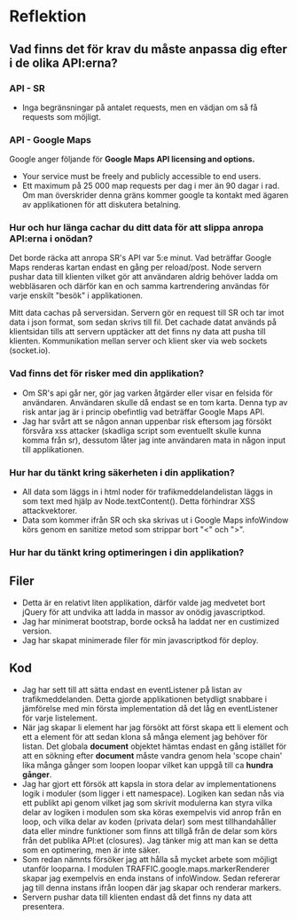 # Reflektion

## Vad finns det för krav du måste anpassa dig efter i de olika API:erna?

### API - SR
 * Inga begränsningar på antalet requests, men en vädjan om så få requests som möjligt.

### API - Google Maps
Google anger följande för **Google Maps API licensing and options.**
 * Your service must be freely and publicly accessible to end users.
 * Ett maximum på 25 000 map requests per dag i mer än 90 dagar i rad. Om man överskrider denna gräns kommer google
   ta kontakt med ägaren av applikationen för att diskutera betalning.

### Hur och hur länga cachar du ditt data för att slippa anropa API:erna i onödan?
Det borde räcka att anropa SR's API var 5:e minut. Vad beträffar Google Maps renderas kartan endast en gång per reload/post. Node servern pushar data till klienten vilket gör att användaren aldrig behöver ladda om webbläsaren och därför kan en och samma kartrendering användas för varje enskilt "besök" i applikationen.

Mitt data cachas på serversidan. Servern gör en request till SR och tar imot data i json format, som sedan skrivs till fil. Det cachade datat används på klientsidan tills att servern upptäcker att det finns ny data att pusha till klienten. Kommunikation mellan server och klient sker via web sockets (socket.io).

### Vad finns det för risker med din applikation?
 * Om SR's api går ner, gör jag varken åtgärder eller visar en felsida för användaren. Användaren skulle då endast se    en tom karta. Denna typ av risk antar jag är i princip obefintlig vad beträffar Google Maps API. 
 * Jag har svårt att se någon annan uppenbar risk eftersom jag försökt försvåra xss attacker (skadliga script som       eventuellt skulle kunna komma från sr), dessutom låter jag inte    användaren mata in någon input till   applikationen.
 
### Hur har du tänkt kring säkerheten i din applikation?
 * All data som läggs in i html noder för trafikmeddelandelistan läggs in som text med hjälp av Node.textContent().     Detta förhindrar XSS attackvektorer.
 * Data som kommer ifrån SR och ska skrivas ut i Google Maps infoWindow körs genom en sanitize metod som strippar       bort "<" och ">".

### Hur har du tänkt kring optimeringen i din applikation?

## Filer
* Detta är en relativt liten applikation, därför valde jag medvetet bort jQuery för att undvika att ladda in massor    av onödig javascriptkod.
* Jag har minimerat bootstrap, borde också ha laddat ner en custimized version.
* Jag har skapat minimerade filer för min javascriptkod för deploy.

## Kod
* Jag har sett till att sätta endast en eventListener på listan av trafikmeddelanden. Detta gjorde applikationen       betydligt snabbare i jämförelse med min första implementation då det låg en eventListener för varje listelement.
* När jag skapar li element har jag försökt att först skapa ett li element och ett a element för att sedan klona så    många element jag behöver för listan. Det globala **document** objektet hämtas endast en gång istället för att en 
  sökning efter **document** måste vandra genom hela 'scope chain' lika många gånger som loopen loopar vilket kan      uppgå till ca **hundra gånger**.
* Jag har gjort ett försök att kapsla in stora delar av implementationens logik i moduler (som ligger i ett       namespace). Logiken kan sedan nås via ett publikt api genom vilket jag som skrivit modulerna kan styra vilka delar av logiken i modulen som ska köras exempelvis vid anrop från en loop, och vilka delar av koden (privata delar) som mest tillhandahåller data eller mindre funktioner som finns att tillgå från de delar som körs från det publika API:et (closures). Jag tänker mig att man kan se detta som en optimering, men är inte säker.
* Som redan nämnts försöker jag att hålla så mycket arbete som möjligt utanför looparna. I modulen   TRAFFIC.google.maps.markerRenderer skapar jag exempelvis en enda instans of infoWindow. Sedan refererar jag till denna instans ifrån loopen där jag skapar och renderar markers.
* Servern pushar data till klienten endast då det finns ny data att presentera.
